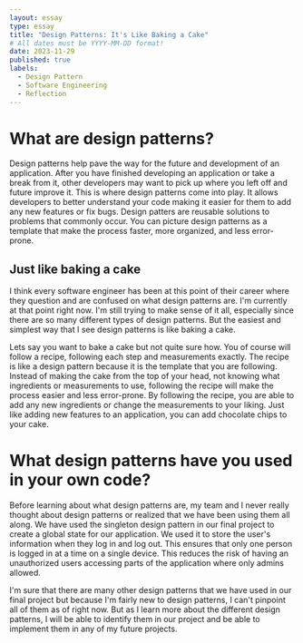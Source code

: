 ```yaml
---
layout: essay
type: essay
title: "Design Patterns: It's Like Baking a Cake"
# All dates must be YYYY-MM-DD format!
date: 2023-11-29
published: true
labels:
  - Design Pattern
  - Software Engineering
  - Reflection
---
```


# What are design patterns?

Design patterns help pave the way for the future and development of an application. After you have finished developing an application or take a break from it, other developers may want to pick up where you left off and future improve it. This is where design patterns come into play. It allows developers to better understand your code making it easier for them to add any new features or fix bugs. Design patters are reusable solutions to problems that commonly occur. You can picture design patterns as a template that make the process faster, more organized, and less error-prone.

## Just like baking a cake

I think every software engineer has been at this point of their career where they question and are confused on what design patterns are. I'm currently at that point right now. I'm still trying to make sense of it all, especially since there are so many different types of design patterns. But the easiest and simplest way that I see design patterns is like baking a cake. 

Lets say you want to bake a cake but not quite sure how. You of course will follow a recipe, following each step and measurements exactly. The recipe is like a design pattern because it is the template that you are following. Instead of making the cake from the top of your head, not knowing what ingredients or measurements to use, following the recipe will make the process easier and less error-prone. By following the recipe, you are able to add any new ingredients or change the measurements to your liking. Just like adding new features to an application, you can add chocolate chips to your cake.

# What design patterns have you used in your own code?

Before learning about what design patterns are, my team and I never really thought about design patterns or realized that we have been using them all along. We have used the singleton design pattern in our final project to create a global state for our application. We used it to store the user's information when they log in and log out. This ensures that only one person is logged in at a time on a single device. This reduces the risk of having an unauthorized users accessing parts of the application where only admins allowed. 

I'm sure that there are many other design patterns that we have used in our final project but because I'm fairly new to design patterns, I can't pinpoint all of them as of right now. But as I learn more about the different design patterns, I will be able to identify them in our project and be able to implement them in any of my future projects.